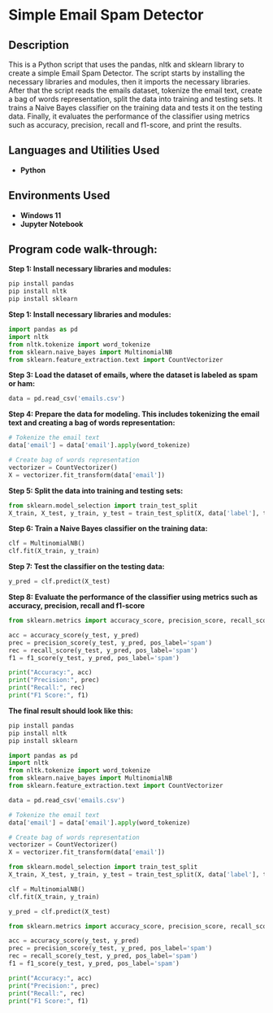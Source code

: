 <h1>Simple Email Spam Detector</h1>

<h2>Description</h2>
This is a Python script that uses the pandas, nltk and sklearn library to create a simple Email Spam Detector. The script starts by installing the necessary libraries and modules, then it imports the necessary libraries. After that the script reads the emails dataset, tokenize the email text, create a bag of words representation, split the data into training and testing sets. It trains a Naive Bayes classifier on the training data and tests it on the testing data. Finally, it evaluates the performance of the classifier using metrics such as accuracy, precision, recall and f1-score, and print the results.
<br />


<h2>Languages and Utilities Used</h2>

- <b>Python</b> 


<h2>Environments Used </h2>

- <b>Windows 11</b>
- <b>Jupyter Notebook</b>

<h2>Program code walk-through:</h2>

<b>Step 1: Install necessary libraries and modules:</b>
```python
pip install pandas
pip install nltk
pip install sklearn
```
<b>Step 1: Install necessary libraries and modules:</b>
```python
import pandas as pd
import nltk
from nltk.tokenize import word_tokenize
from sklearn.naive_bayes import MultinomialNB
from sklearn.feature_extraction.text import CountVectorizer
```
<b>Step 3: Load the dataset of emails, where the dataset is labeled as spam or ham:</b>
```python
data = pd.read_csv('emails.csv')
```
<b>Step 4: Prepare the data for modeling. This includes tokenizing the email text and creating a bag of words representation:</b>
```python 
# Tokenize the email text
data['email'] = data['email'].apply(word_tokenize)

# Create bag of words representation
vectorizer = CountVectorizer()
X = vectorizer.fit_transform(data['email'])
```
<b>Step 5: Split the data into training and testing sets:</b>
```python
from sklearn.model_selection import train_test_split
X_train, X_test, y_train, y_test = train_test_split(X, data['label'], test_size=0.2)
```
<b>Step 6: Train a Naive Bayes classifier on the training data:</b>
```python 
clf = MultinomialNB()
clf.fit(X_train, y_train)
```
<b>Step 7: Test the classifier on the testing data:</b>
```python
y_pred = clf.predict(X_test)
```
<b>Step 8: Evaluate the performance of the classifier using metrics such as accuracy, precision, recall and f1-score</b>
```python 
from sklearn.metrics import accuracy_score, precision_score, recall_score, f1_score

acc = accuracy_score(y_test, y_pred)
prec = precision_score(y_test, y_pred, pos_label='spam')
rec = recall_score(y_test, y_pred, pos_label='spam')
f1 = f1_score(y_test, y_pred, pos_label='spam')

print("Accuracy:", acc)
print("Precision:", prec)
print("Recall:", rec)
print("F1 Score:", f1)
```

<b>The final result should look like this:</b>
```python
pip install pandas
pip install nltk
pip install sklearn

import pandas as pd
import nltk
from nltk.tokenize import word_tokenize
from sklearn.naive_bayes import MultinomialNB
from sklearn.feature_extraction.text import CountVectorizer

data = pd.read_csv('emails.csv')

# Tokenize the email text
data['email'] = data['email'].apply(word_tokenize)

# Create bag of words representation
vectorizer = CountVectorizer()
X = vectorizer.fit_transform(data['email'])

from sklearn.model_selection import train_test_split
X_train, X_test, y_train, y_test = train_test_split(X, data['label'], test_size=0.2)

clf = MultinomialNB()
clf.fit(X_train, y_train)

y_pred = clf.predict(X_test)

from sklearn.metrics import accuracy_score, precision_score, recall_score, f1_score

acc = accuracy_score(y_test, y_pred)
prec = precision_score(y_test, y_pred, pos_label='spam')
rec = recall_score(y_test, y_pred, pos_label='spam')
f1 = f1_score(y_test, y_pred, pos_label='spam')

print("Accuracy:", acc)
print("Precision:", prec)
print("Recall:", rec)
print("F1 Score:", f1)

```


